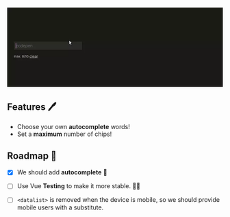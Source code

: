 [![](./media/demo.webp)](https://chippy-liota.vercel.app)

## Features :pen:

- Choose your own **autocomplete** words!
- Set a **maximum** number of chips!

## Roadmap :car:

- [x] We should add **autocomplete** :pencil:

- [ ] Use Vue **Testing** to make it more stable. 👨‍🔬️

- [ ] `<datalist>` is removed when the device is mobile, so we should provide mobile users with a substitute.
